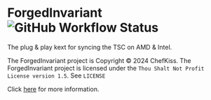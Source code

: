 # ForgedInvariant ![GitHub Workflow Status](https://img.shields.io/github/actions/workflow/status/ChefKissInc/ForgedInvariant/main.yml?branch=master&logo=github&style=for-the-badge)

The plug & play kext for syncing the TSC on AMD & Intel.

The ForgedInvariant project is Copyright © 2024 ChefKiss. The ForgedInvariant project is licensed under the `Thou Shalt Not Profit License version 1.5`. See `LICENSE`

Click [here](https://chefkissinc.github.io/applehax/forgedinvariant/) for more information.
